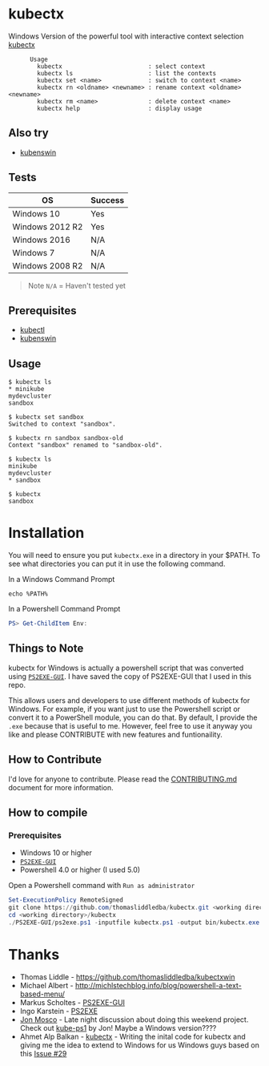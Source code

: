 # kubectx

Windows Version of the powerful tool with interactive context selection [kubectx](https://github.com/ahmetb/kubectx)

```console
      Usage
        kubectx                        : select context
        kubectx ls                     : list the contexts
        kubectx set <name>             : switch to context <name>
        kubectx rn <oldname> <newname> : rename context <oldname> <newname>
        kubectx rm <name>              : delete context <name>
        kubectx help                   : display usage
```

## Also try

* [kubenswin](https://github.com/thomasliddledba/kubenswin)

## Tests

| OS | Success |
| --- | --- |
| Windows 10 | Yes |
| Windows 2012 R2 | Yes |
| Windows 2016 | N/A |
| Windows 7 | N/A |
| Windows 2008 R2 | N/A |

>Note `N/A` = Haven't tested yet

## Prerequisites

* [kubectl](https://kubernetes.io/docs/tasks/tools/install-kubectl/#install-with-chocolatey-on-windows)
* [kubenswin](https://github.com/thomasliddledba/kubenswin)

## Usage

```console
$ kubectx ls
* minikube
mydevcluster
sandbox

$ kubectx set sandbox
Switched to context "sandbox".

$ kubectx rn sandbox sandbox-old
Context "sandbox" renamed to "sandbox-old".

$ kubectx ls
minikube
mydevcluster
* sandbox

$ kubectx
sandbox
```

# Installation

You will need to ensure you put `kubectx.exe` in a directory in your $PATH.  To see what directories you can put it in use the following command.

In a Windows Command Prompt

```console
echo %PATH%
```

In a Powershell Command Prompt

```powershell
PS> Get-ChildItem Env:
```

## Things to Note

kubectx for Windows is actually a powershell script that was converted using [`PS2EXE-GUI`](https://gallery.technet.microsoft.com/scriptcenter/PS2EXE-GUI-Convert-e7cb69d5).  I have saved the copy of PS2EXE-GUI that I used in this repo.

This allows users and developers to use different methods of kubectx for Windows.  For example, if you want just to use the Powershell script or convert it to a PowerShell module, you can do that.  By default, I provide the `.exe` because that is useful to me.  However, feel free to use it anyway you like and please CONTRIBUTE with new features and funtionaility. 

## How to Contribute

I'd love for anyone to contribute.  Please read the [CONTRIBUTING.md](CONTRIBUTING.md) document for more information.

## How to compile

### Prerequisites

* Windows 10 or higher
* [`PS2EXE-GUI`](https://gallery.technet.microsoft.com/scriptcenter/PS2EXE-GUI-Convert-e7cb69d5)
* Powershell 4.0 or higher (I used 5.0)

Open a Powershell command with `Run as administrator`

```powershell
Set-ExecutionPolicy RemoteSigned
git clone https://github.com/thomasliddledba/kubectx.git <working directory>
cd <working directory>/kubectx
./PS2EXE-GUI/ps2exe.ps1 -inputfile kubectx.ps1 -output bin/kubectx.exe
```

# Thanks

* Thomas Liddle - https://github.com/thomasliddledba/kubectxwin
* Michael Albert - http://michlstechblog.info/blog/powershell-a-text-based-menu/
* Markus Scholtes - [PS2EXE-GUI](https://gallery.technet.microsoft.com/scriptcenter/PS2EXE-GUI-Convert-e7cb69d5)
* Ingo Karstein - [PS2EXE](https://gallery.technet.microsoft.com/scriptcenter/PS2EXE-Convert-PowerShell-9e4e07f1)
* [Jon Mosco](https://github.com/jonmosco) - Late night discussion about doing this weekend project.  Check out [kube-ps1](https://github.com/jonmosco/kube-ps1) by Jon! Maybe a Windows version????
* Ahmet Alp Balkan - [kubectx](https://github.com/ahmetb/kubectx) - Writing the inital code for kubectx and giving me the idea to extend to Windows for us Windows guys based on this [Issue #29](https://github.com/ahmetb/kubectx/issues/29)
